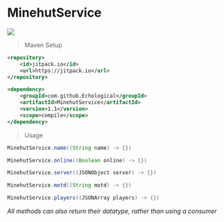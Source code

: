 # MinehutService

[![](https://jitpack.io/v/Echological/MinehutService.svg)](https://jitpack.io/#Echological/MinehutService)

> Maven Setup
```xml
<repository>
    <id>jitpack.io</id>
    <url>https://jitpack.io</url>
</repository>
```

```xml
<dependency>
    <groupId>com.github.Echological</groupId>
    <artifactId>MinehutService</artifactId>
    <version>1.1</version>
    <scope>compile</scope>
</dependency>
```

> Usage
```java
MinehutService.name((String name) -> {})
```

```java
MinehutService.online((Boolean online) -> {})
```

```java
MinehutService.server((JSONObject server) -> {})
```

```java
MinehutService.motd((String motd) -> {})
```

```java
MinehutService.players((JSONArray players) -> {})
```
*All methods can also return their datatype, rather than using a consumer*